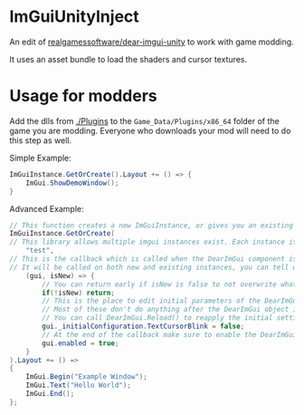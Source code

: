 # ImGuiUnityInject

An edit of [realgamessoftware/dear-imgui-unity](https://github.com/realgamessoftware/dear-imgui-unity) to work with game modding.

It uses an asset bundle to load the shaders and cursor textures.

# Usage for modders

Add the dlls from [./Plugins](./Plugins) to the `Game_Data/Plugins/x86_64` folder of the game you are modding.
Everyone who downloads your mod will need to do this step as well.

Simple Example:
```cs
ImGuiInstance.GetOrCreate().Layout += () => {
    ImGui.ShowDemoWindow();
}
```

Advanced Example:
```cs
// This function creates a new ImGuiInstance, or gives you an existing one with the same name.
ImGuiInstance.GetOrCreate(
// This library allows multiple imgui instances exist. Each instance is identified by a string.
    "test",
// This is the callback which is called when the DearImGui component is ready.
// It will be called on both new and existing instances, you can tell which one it is by the isNew parameter
    (gui, isNew) => {
        // You can return early if isNew is false to not overwrite whatever the instance creator did
        if(!isNew) return;
        // This is the place to edit initial parameters of the DearImGui object
        // Most of these don't do anything after the DearImGui object is enabled
        // You can call DearImGui.Reload() to reapply the initial settings
        gui._initialConfiguration.TextCursorBlink = false;
        // At the end of the callback make sure to enable the DearImGui object otherwise it won't work
        gui.enabled = true;
    }
).Layout += () =>
{
    ImGui.Begin("Example Window");
    ImGui.Text("Hello World");
    ImGui.End();
};
```
